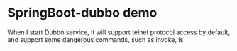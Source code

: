 # SpringBoot-dubbo demo
When I start Dubbo service, it will support telnet protocol access by default, and support some dangerous commands, such as invoke, ls
